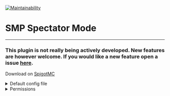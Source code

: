 [![Maintainability](https://api.codeclimate.com/v1/badges/b886095a96a861fe1a35/maintainability)](https://codeclimate.com/github/carelesshippo/SpectatorModeRewrite/maintainability)
# SMP Spectator Mode

---

### This plugin is not really being actively developed. New features are however welcome. If you would like a new feature open a issue [here](https://github.com/carelesshippo/SpectatorModeRewrite/issues).

Download on [SpigotMC](https://www.spigotmc.org/resources/smp-spectator-mode.77267/)

<details><summary>Default config file</summary>
<p>
  
## Default `config.yml`

```yml
#   _____ __  __ _____     _____                 _        _               __  __           _
#  / ____|  \/  |  __ \   / ____|               | |      | |             |  \/  |         | |
# | (___ | \  / | |__) | | (___  _ __   ___  ___| |_ __ _| |_ ___  _ __  | \  / | ___   __| | ___
#  \___ \| |\/| |  ___/   \___ \| '_ \ / _ \/ __| __/ _` | __/ _ \| '__| | |\/| |/ _ \ / _` |/ _ \
#  ____) | |  | | |       ____) | |_) |  __/ (__| || (_| | || (_) | |    | |  | | (_) | (_| |  __/
# |_____/|_|  |_|_|      |_____/| .__/ \___|\___|\__\__,_|\__\___/|_|    |_|  |_|\___/ \__,_|\___|
#                               | |
#                               |_|

#If the command /s is enabled (/s enable overrules this)
enabled: true

#if players can change their fly speed in spectator mode
speed: true

#If a player receives the night vision effect while in spectator mode
night-vision: true

#If a player receives the conduit effect while in spectator mode
conduit: true

#the max speed a player is allowed to go (Minimum 1)
max-speed: 5

#If when a player logs on in spectator mode they will be teleported back
teleport-back: false

#The ability to toggle the effects in spectator mode
seffect: true

#Whether to enforce the worlds
enforce-worlds: false
#The names of the worlds spectator mode is allowed in
worlds-allowed: [world, world_nether, world_the_end]

#If the y level is limited to the number in y-level in spectator mode
enforce-y: false

#see above (players can not go below this level)
y-level: 0

#If a player is not allowed to go through non-see-through able blocks in spectator mode
disallow-non-transparent-blocks: false

#If a player is not allowed to go through blocks in spectator mode
disallow-all-blocks: false

#How close a player can get to a block, to be used with disallow-all-blocks (percentage of block), adjust according to ping
bubble-size: 35

#Whether to make it so players can not go past a certain distance in spectator mode. The permission smpspectator.bypass bypasses this
enforce-distance: false

#See above (blocks)
distance: 64

#The minimum health a player can have to activate /s
minimum-health: 0

#Prevents players from using the spectator teleport hot bar
prevent-teleport: false
#Prevents these commands from being executed unless you have the smpspectator.bypass permission. Example list: [back, return, home, homes, tpaccept, tpyes, warp, warps]
bad-commands: []

#Prevents players from going past the world border in spectator mode
enforce-world-border: true

#If this is true, players will not see the Setting gamemode messages
disable-switching-message: false

#If this is true, you won't get the survival-mode-message on join, if the server sent you back into survival
silence-survival-mode-message-on-join: true

#If this is true, the player will get temporarily replaced by a baby zombie, resembling them, when they go into spectator mode
placeholder-mob: false

#If this is true the message with a new version, or up to date message will appear
update-checker: true

### Message section ###
#Adding /actionbar/ in front of a message, will make it appear in the actionbar instead of the chat

#Message when gamemode set to spectator mode
spectator-mode-message: '&9Setting gamemode to &b&lSPECTATOR MODE'

#Message when gamemode set to survival mode
survival-mode-message: '&9Setting gamemode to &b&lSURVIVAL MODE'

#Message when user preforms the command while falling (error message)
falling-message: '&cHey you &lcan not &r&cdo that while falling!'

#Message when user preforms command in world it is not allowed in
world-message: '&cHey you&l can not &r&cdo that in that world!'

#Message sent when a player tries to execute /s but is below the minimum health
health-message: '&cYou are below the minimum required health to preform this command!'

#Message when user does not have permission to execute the command
permission-message: '&cYou do not have permission to do that!'

#Message when spectator mode is disabled and the user runs the command
disabled-message: '&cSpectator Mode is &lnot &r&cenabled by the server!'

#Message when a non-player runs the command with no arguments
console-message: '&cYou are &lnot &ca player!'

#Message when spectator mode has been disabled
disable-message: '&dSpectator mode has been &ldisabled'

#Message when spectator mode has been enabled
enable-message: '&dSpectator mode has been &lenabled'

#Message when the config.yml is reloaded
reload-message: '&bThe config file has been reloaded!'

#Message when the speed is set. Speed is added at the end
speed-message: '&bSpeed has been set to '

#Message sent when an invalid speed is said
invalid-speed-message: '&cThat is not a valid speed'

#Message sent when an invalid player is forced into spectator mode
invalid-player-message: '&cThat is not a valid player'

#Message when forcing a player was successful. /target/ is the player
force-success: '&bSuccessfully forced /target/ into '

#Message when forcing a player was not successful. /target/ is the player
force-fail: '&cFailed to force /target/ into '

#Message sent when a player tries to use the /seffect when not in spectator mode
no-spectator-message: '&cYou did not preform the /s command'

#Message sent when a player tries to execute a command not allowed in spectator mode
bad-command-message: '&cYou can not execute that command while in spectator mode'

#Message sent when a player executes /s while in spectator mode but did not use it to get into spectator mode
not-in-state-message: '&cYou did not use this command to get into spectator mode! Setting gamemode to SURVIVAL MODE'
```
</p>
</details>

<details><summary>Permissions</summary>
<p>
  
## Permissions for SMP Spectator Mode
`spectator.*`: Give access to the entire permission node

`smpspectator.use`: Be able to use the /s command

`smpspectator.enable`: Be able to enable and disable spectator mode from the /s command

`smpspectator.speed`: Be able to change fly speed in spectator mode

`smpspectator.bypass`: Be able to bypass the y-level and block restrictions

`smpspectator.force`: Be able to force other players into and out of spectator mode

`smpspectator.toggle`: Be able to use the /seffect command

`smpspectator.reload`: Be able to reload the config

</p>
</details>

